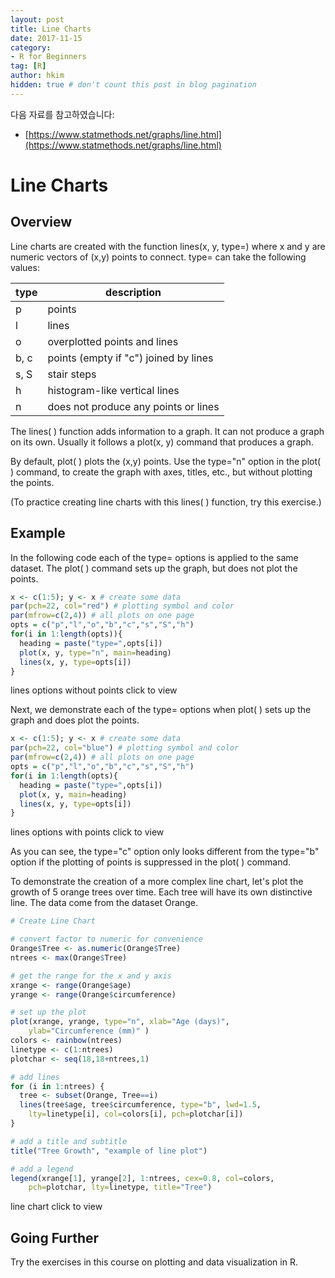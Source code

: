 ```yaml
---
layout: post  
title: Line Charts
date: 2017-11-15  
category:
- R for Beginners  
tag: [R]    
author: hkim  
hidden: true # don't count this post in blog pagination
---
```


다음 자료를 참고하였습니다:  
- [https://www.statmethods.net/graphs/line.html](https://www.statmethods.net/graphs/line.html)

# Line Charts

## Overview

Line charts are created with the function lines(x, y, type=) where x and y are numeric vectors of (x,y) points to connect. type= can take the following values:

type | description
-----|--------------------------------------
p    | points
l    | lines
o    | overplotted points and lines
b, c | points (empty if "c") joined by lines
s, S | stair steps
h    | histogram-like vertical lines
n    | does not produce any points or lines

The lines( ) function adds information to a graph. It can not produce a graph on its own. Usually it follows a plot(x, y) command that produces a graph.

By default, plot( ) plots the (x,y) points. Use the type="n" option in the plot( ) command, to create the graph with axes, titles, etc., but without plotting the points.

(To practice creating line charts with this lines( ) function, try this exercise.)


## Example

In the following code each of the type= options is applied to the same dataset. The plot( ) command sets up the graph, but does not plot the points.

```r
x <- c(1:5); y <- x # create some data
par(pch=22, col="red") # plotting symbol and color
par(mfrow=c(2,4)) # all plots on one page
opts = c("p","l","o","b","c","s","S","h")
for(i in 1:length(opts)){
  heading = paste("type=",opts[i])
  plot(x, y, type="n", main=heading)
  lines(x, y, type=opts[i])
}
```

lines options without points click to view

Next, we demonstrate each of the type= options when plot( ) sets up the graph and does plot the points.

```r
x <- c(1:5); y <- x # create some data
par(pch=22, col="blue") # plotting symbol and color
par(mfrow=c(2,4)) # all plots on one page
opts = c("p","l","o","b","c","s","S","h")
for(i in 1:length(opts){
  heading = paste("type=",opts[i])
  plot(x, y, main=heading)
  lines(x, y, type=opts[i])
}
```

lines options with points click to view

As you can see, the type="c" option only looks different from the type="b" option if the plotting of points is suppressed in the plot( ) command.

To demonstrate the creation of a more complex line chart, let's plot the growth of 5 orange trees over time. Each tree will have its own distinctive line. The data come from the dataset Orange.

```r
# Create Line Chart

# convert factor to numeric for convenience
Orange$Tree <- as.numeric(Orange$Tree)
ntrees <- max(Orange$Tree)

# get the range for the x and y axis
xrange <- range(Orange$age)
yrange <- range(Orange$circumference)

# set up the plot
plot(xrange, yrange, type="n", xlab="Age (days)",
  	ylab="Circumference (mm)" )
colors <- rainbow(ntrees)
linetype <- c(1:ntrees)
plotchar <- seq(18,18+ntrees,1)

# add lines
for (i in 1:ntrees) {
  tree <- subset(Orange, Tree==i)
  lines(tree$age, tree$circumference, type="b", lwd=1.5,
    lty=linetype[i], col=colors[i], pch=plotchar[i])
}

# add a title and subtitle
title("Tree Growth", "example of line plot")

# add a legend
legend(xrange[1], yrange[2], 1:ntrees, cex=0.8, col=colors,
  	pch=plotchar, lty=linetype, title="Tree")
```

line chart click to view


## Going Further

Try the exercises in this course on plotting and data visualization in R.
